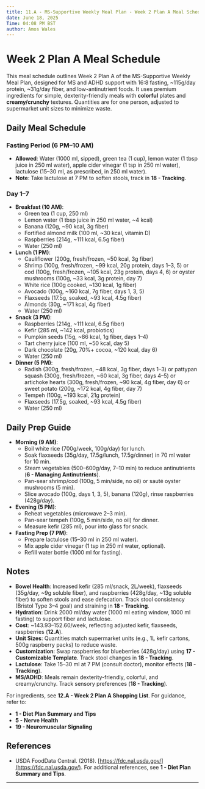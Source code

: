 ```yaml
---
title: 11.A - MS-Supportive Weekly Meal Plan - Week 2 Plan A Meal Schedule
date: June 18, 2025
Time: 04:08 PM BST
author: Amos Wales
---
```


# Week 2 Plan A Meal Schedule

This meal schedule outlines Week 2 Plan A of the MS-Supportive Weekly Meal Plan, designed for MS and ADHD support with 16:8 fasting, ~115g/day protein, ~31g/day fiber, and low-antinutrient foods. It uses premium ingredients for simple, dexterity-friendly meals with **colorful** plates and **creamy/crunchy** textures. Quantities are for one person, adjusted to supermarket unit sizes to minimize waste.

## Daily Meal Schedule

### Fasting Period (6 PM–10 AM)
- **Allowed**: Water (1000 ml, sipped), green tea (1 cup), lemon water (1 tbsp juice in 250 ml water), apple cider vinegar (1 tsp in 250 ml water), lactulose (15–30 ml, as prescribed, in 250 ml water).
- **Note**: Take lactulose at 7 PM to soften stools, track in **18 - Tracking**.

### Day 1–7
- **Breakfast (10 AM)**:
  - Green tea (1 cup, 250 ml)
  - Lemon water (1 tbsp juice in 250 ml water, ~4 kcal)
  - Banana (120g, ~90 kcal, 3g fiber)
  - Fortified almond milk (100 ml, ~30 kcal, vitamin D)
  - Raspberries (214g, ~111 kcal, 6.5g fiber)
  - Water (250 ml)
- **Lunch (1 PM)**:
  - Cauliflower (200g, fresh/frozen, ~50 kcal, 3g fiber)
  - Shrimp (100g, fresh/frozen, ~99 kcal, 20g protein, days 1–3, 5) or cod (100g, fresh/frozen, ~105 kcal, 23g protein, days 4, 6) or oyster mushrooms (100g, ~33 kcal, 3g protein, day 7)
  - White rice (100g cooked, ~130 kcal, 1g fiber)
  - Avocado (100g, ~160 kcal, 7g fiber, days 1, 3, 5)
  - Flaxseeds (17.5g, soaked, ~93 kcal, 4.5g fiber)
  - Almonds (30g, ~171 kcal, 4g fiber)
  - Water (250 ml)
- **Snack (3 PM)**:
  - Raspberries (214g, ~111 kcal, 6.5g fiber)
  - Kefir (285 ml, ~142 kcal, probiotics)
  - Pumpkin seeds (15g, ~86 kcal, 1g fiber, days 1–4)
  - Tart cherry juice (100 ml, ~50 kcal, day 5)
  - Dark chocolate (20g, 70%+ cocoa, ~120 kcal, day 6)
  - Water (250 ml)
- **Dinner (5 PM)**:
  - Radish (300g, fresh/frozen, ~48 kcal, 3g fiber, days 1–3) or pattypan squash (300g, fresh/frozen, ~60 kcal, 3g fiber, days 4–5) or artichoke hearts (300g, fresh/frozen, ~90 kcal, 4g fiber, day 6) or sweet potato (200g, ~172 kcal, 4g fiber, day 7)
  - Tempeh (100g, ~193 kcal, 21g protein)
  - Flaxseeds (17.5g, soaked, ~93 kcal, 4.5g fiber)
  - Water (250 ml)

## Daily Prep Guide
- **Morning (9 AM)**:
  - Boil white rice (700g/week, 100g/day) for lunch.
  - Soak flaxseeds (35g/day, 17.5g/lunch, 17.5g/dinner) in 70 ml water for 10 min.
  - Steam vegetables (500–600g/day, 7–10 min) to reduce antinutrients (**6 - Managing Antinutrients**).
  - Pan-sear shrimp/cod (100g, 5 min/side, no oil) or sauté oyster mushrooms (5 min).
  - Slice avocado (100g, days 1, 3, 5), banana (120g), rinse raspberries (428g/day).
- **Evening (5 PM)**:
  - Reheat vegetables (microwave 2–3 min).
  - Pan-sear tempeh (100g, 5 min/side, no oil) for dinner.
  - Measure kefir (285 ml), pour into glass for snack.
- **Fasting Prep (7 PM)**:
  - Prepare lactulose (15–30 ml in 250 ml water).
  - Mix apple cider vinegar (1 tsp in 250 ml water, optional).
  - Refill water bottle (1000 ml for fasting).

## Notes
- **Bowel Health**: Increased kefir (285 ml/snack, 2L/week), flaxseeds (35g/day, ~9g soluble fiber), and raspberries (428g/day, ~13g soluble fiber) to soften stools and ease defecation. Track stool consistency (Bristol Type 3–4 goal) and straining in **18 - Tracking**.
- **Hydration**: Drink 2000 ml/day water (1000 ml eating window, 1000 ml fasting) to support fiber and lactulose.
- **Cost**: ~$143.93–$152.60/week, reflecting adjusted kefir, flaxseeds, raspberries (**12.A**).
- **Unit Sizes**: Quantities match supermarket units (e.g., 1L kefir cartons, 500g raspberry packs) to reduce waste.
- **Customization**: Swap raspberries for blueberries (428g/day) using **17 - Customizable Template**. Track stool changes in **18 - Tracking**.
- **Lactulose**: Take 15–30 ml at 7 PM (consult doctor), monitor effects (**18 - Tracking**).
- **MS/ADHD**: Meals remain dexterity-friendly, colorful, and creamy/crunchy. Track sensory preferences (**18 - Tracking**).

For ingredients, see **12.A - Week 2 Plan A Shopping List**. For guidance, refer to:
- **1 - Diet Plan Summary and Tips**
- **5 - Nerve Health**
- **19 - Neuromuscular Signaling**

## References
- USDA FoodData Central. (2018). [https://fdc.nal.usda.gov/](https://fdc.nal.usda.gov/).
For additional references, see **1 - Diet Plan Summary and Tips**.

---